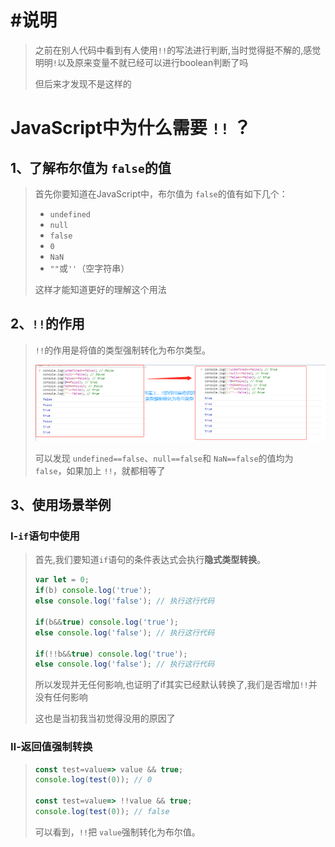 # #说明

>之前在别人代码中看到有人使用`!!`的写法进行判断,当时觉得挺不解的,感觉明明`!`以及原来变量不就已经可以进行boolean判断了吗
>
>但后来才发现不是这样的



# JavaScript中为什么需要 `!!` ？

## 1、了解布尔值为 `false`的值

>首先你要知道在JavaScript中，布尔值为 `false`的值有如下几个：
>
>- `undefined`
>- `null`
>- `false`
>- `0`
>- `NaN`
>- `""`或`''`（空字符串）
>
>这样才能知道更好的理解这个用法

## 2、`!!`的作用

>`!!`的作用是将值的类型强制转化为布尔类型。
>
>![](零散笔记中的图片/js中为什么需要!!？中的图片1.png)
>
>可以发现 `undefined==false`、`null==false`和 `NaN==false`的值均为 `false`，如果加上 `!!`，就都相等了

## 3、使用场景举例

### Ⅰ-`if`语句中使用

>首先,我们要知道`if`语句的条件表达式会执行**隐式类型转换**。
>
>```js
>var let = 0;
>if(b) console.log('true');
>else console.log('false'); // 执行这行代码
>
>if(b&&true) console.log('true');
>else console.log('false'); // 执行这行代码
>
>if(!!b&&true) console.log('true');
>else console.log('false'); // 执行这行代码
>```
>
>所以发现并无任何影响,也证明了if其实已经默认转换了,我们是否增加`!!`并没有任何影响
>
>这也是当初我当初觉得没用的原因了

### Ⅱ-返回值强制转换

>```ts
>const test=value=> value && true;
>console.log(test(0)); // 0
>
>const test=value=> !!value && true;
>console.log(test(0)); // false
>```
>
>可以看到，`!!`把 `value`强制转化为布尔值。























